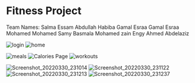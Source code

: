# Fitness Project
Team Names:
Salma Essam Abdullah
Habiba Gamal
Esraa Gamal
Esraa Mohamed Mohamed Samy
Basmala Mohamed zain
Engy Ahmed Abdelaziz

![login](https://user-images.githubusercontent.com/100247009/160927995-42f92e6a-9b83-44ed-b7f9-9de4a0ae452e.jpeg)
![home](https://user-images.githubusercontent.com/100247009/160927321-a3107360-56d7-4265-be82-dac7ece709f1.jpeg)

![meals](https://user-images.githubusercontent.com/100247009/160928197-63dbd59c-bd52-42a0-bde6-da7e4ec3ca36.png)
![Calories Page](https://user-images.githubusercontent.com/68815210/160931214-d79254e7-3544-450d-82cd-507b2677679e.jpg)
![workouts](https://user-images.githubusercontent.com/102691403/160933821-70d64ac3-7e8c-45d9-b031-ea4efd6ac16e.png)

![Screenshot_20220330_231014](https://user-images.githubusercontent.com/102691187/160935389-caab1dd8-5ee1-4eeb-a0c7-ba45d777e9af.png)
![Screenshot_20220330_231122](https://user-images.githubusercontent.com/102691187/160935766-59be96bf-8632-44b4-8ba5-10f16c34c854.png)
![Screenshot_20220330_231213](https://user-images.githubusercontent.com/102691187/160935944-e90b7858-9017-4939-838c-d0d1282a4f3a.png)
![Screenshot_20220330_231237](https://user-images.githubusercontent.com/102691187/160936042-93b2f566-41c8-4f79-8d93-2a5a10945a04.png)
